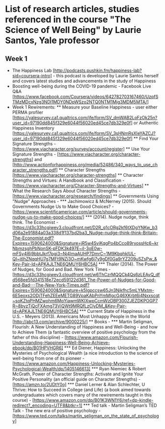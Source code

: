 # List of research articles, studies referenced in the course "The Science of Well Being" by Laurie Santos, Yale professor
## Week 1
* The Happiness Lab [http://podcasts.pushkin.fm/happiness-lab?sid=coursera-intro] - this podcast is developed by Laurie Santos herself and covers latest studies and advancements in the study of Happiness
* Boosting well-being during the COVID-19 pandemic - Facebook Live Q&A [https://www.facebook.com/Coursera/videos/642782703167460/UzpfSTMzMDcxNzg3NDI1MDY0NDpWSzo2NTQ0NTM1Mjg3MDM5MTA/]
* Week 1 Rewirements: 
** Measure your Baseline Happiness - user either PERMA profiler [https://yalesurvey.ca1.qualtrics.com/jfe/form/SV_dmWAB2LoFzOk25n?user_id=97190dd845f329e6044f56020ed45ce7db329e0f] or Authentic Happiness Inventory [https://yalesurvey.ca1.qualtrics.com/jfe/form/SV_3sHNmRsXIeYAZCJ?user_id=97190dd845f329e6044f56020ed45ce7db329e0f]
** Find Your Signature Strengths - [https://www.viacharacter.org/survey/account/register]
** Use Your Signature Strengths - [https://www.viacharacter.org/character-strengths] and [http://www.actionforhappiness.org/media/52486/340_ways_to_use_character_strengths.pdf]
** Character Strengths [https://www.viacharacter.org/character-strengths]
** Character Strengths and Virtues: A Handbook and Classification - [https://www.viacharacter.org/Character-Strengths-and-Virtues]
** What the Research Says About Character Strengths - [https://www.viacharacter.org/research/findings]
** Governments Using "Nudge" Approaches - 
*** Jachimowicz & McNerney (2015). Should Governments Nudge Us to Make Good Choices? - [https://www.scientificamerican.com/article/should-governments-nudge-us-to-make-good-choices/]
*** (2014). Nudge nudge, think think. The Economist - [https://d3c33hcgiwev3.cloudfront.net/D2R_q1cORg2kf6tXDgYNKw_b3d06a2e91884a03a338d1f137bd2ba3_Nudge-nudge-think-think-Britain-The-Economist.pdf?Expires=1590624000&Signature=jR5w4SvjKqgPo4bCco89ryossHc6~krNbmzsghPbNonSK-pFDK3k497E~iI-3oE0w-mFSy4l6j9bbtJkrf7pgi3~Nj4lmaAUHP7DmrC~1M9KbqhkIUL-QI~itIhZNqqHU7g7MFt9NZj3O~mKwfg6i7y9gDf0Ga9rYZ209uSZsPw_&Key-Pair-Id=APKAJLTNE6QMUY6HBC5A]
*** Thaler (2014). The Power of Nudges, for Good and Bad. New York Times - [https://d3c33hcgiwev3.cloudfront.net/w6ThCzrMQQCk4Qs6zLEAvQ_dfd568ee5fd341518e72ecd59122d361_The-Power-of-Nudges-for-Good-and-Bad---The-New-York-Times.pdf?Expires=1590624000&Signature=k5Igpccsw65Jn3Nikfhc5mLYMxtm-6E5eoxs2ODjTFehZEEeMETG89VpaKAbPnYmMIgcG46XKrbt6i4Nxxscqt~soKZtqPHMZwohm6MqYiawmWKIXwpCcmWzDBP300ZJEZDKPOGP7R~8byzTjQcFXAmg73VjQWt9MRQfLzClyDM_&Key-Pair-Id=APKAJLTNE6QMUY6HBC5A]
*** Current State of Happiness in the U.S. - Meyers (2013). Americans Most Unhappy People in the World [http://abc13.com/archive/9000225/]
** Books - 
*** Martin Seligman, Flourish: A New Understanding of Happiness and Well-Being - and how to Achieve Them (a fantastic overview of positive psychology from the father of this discipline) - [https://www.amazon.com/Flourish-Understanding-Happiness-Well-Being-Achieve-ebook/dp/B01HPVHGR6]
*** Ed Diener, Happiness: Unlocking the Mysteries of Psychological Wealth (a nice introduction to the science of well-being from one of its pioneer - [https://www.amazon.com/Happiness-Unlocking-Mysteries-Psychological-Wealth/dp/1405146613]
*** Ryan Niemiec & Robert McGrath, Power of Character Strengths: Activate and Ignite Your Positive Personality (an official guide on Character Strengths) - [https://amzn.to/2UDtY0o]
*** Daniel Lerner & Alan Schlechter, U Thrive: How to Succeed in College (and Life) (a book aimed towards undergraduates which covers many of the rewirements taught in this course) - [https://www.amazon.com/dp/B01K3WN1Y6/ref=dp-kindle-redirect?_encoding=UTF8&btkr=1]
*** Ted talk - Martin Seligman’s TED Talk - The new era of positive psychology - [https://www.ted.com/talks/martin_seligman_on_the_state_of_psychology]
